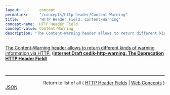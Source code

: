 ```yaml
---
layout:        concept
permalink:     "/concepts/http-header/Content-Warning"
title:         "HTTP Header Field: Content-Warning"
concept-name:  HTTP Header Field
concept-value: Content-Warning
description: "The Content-Warning header allows to return different kinds of warning information via HTTP."
---
```


[The Content-Warning header allows to return different kinds of warning information via HTTP.](http://tools.ietf.org/html/draft-cedik-http-warning#section-8.1 "Read documentation for HTTP Header Field &#34;Content-Warning&#34;") (**[Internet Draft cedik-http-warning: The Deprecation HTTP Header Field](/specs/IETF/I-D/cedik-http-warning "This document defines a new HTTP header field Content-Warning and a standard response format for representing warning information in HTTP APIs.")**)

<br/>
<hr/>

<p style="float : left"><a href="./Content-Warning.json" title="JSON representing this particular Web Concept value">JSON</a></p>
<p style="text-align: right">Return to list of all ( <a href="../http-header/">HTTP Header Fields</a> | <a href="../">Web Concepts</a> )</p>
